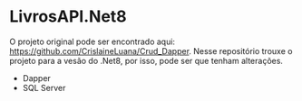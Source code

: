 # LivrosAPI.Net8

O projeto original pode ser encontrado aqui: https://github.com/CrislaineLuana/Crud_Dapper.
Nesse repositório trouxe o projeto para a vesão do .Net8, por isso, pode ser que tenham alterações.

* Dapper
* SQL Server

